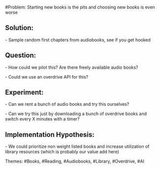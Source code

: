 #Problem: Starting new books is the pits and choosing new books is even worse

      

## Solution: 

  

\- Sample random first chapters from audiobooks, see if you get hooked

  

## Question: 

  

\- How could we pilot this? Are there freely available audio books? 

\- Could we use an overdrive API for this?

  

## Experiment: 

  

\- Can we rent a bunch of audio books and try this ourselves?

\- Can we try this just by downloading a bunch of overdrive books and switch every X minutes with a timer?

  

## Implementation Hypothesis: 

  

\- We could prioritize non weight listed books and increase utilization of library resources (which is probably our value add here)

  

Themes: #Books, #Reading, #Audiobooks, #Library, #Overdrive, #AI


